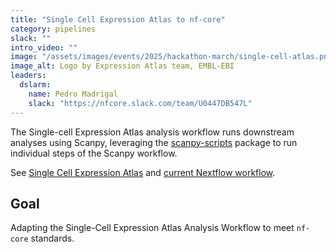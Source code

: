 ```yaml
---
title: "Single Cell Expression Atlas to nf-core"
category: pipelines
slack: ""
intro_video: ""
image: "/assets/images/events/2025/hackathon-march/single-cell-atlas.png"
image_alt: Logo by Expression Atlas team, EMBL-EBI
leaders:
  dslarm:
    name: Pedro Madrigal
    slack: "https://nfcore.slack.com/team/U0447DB547L"
---
```


The Single-cell Expression Atlas analysis workflow runs downstream analyses using Scanpy, leveraging the [scanpy-scripts](https://github.com/ebi-gene-expression-group/scanpy-scripts) package to run individual steps of the Scanpy workflow.

See [Single Cell Expression Atlas](https://www.ebi.ac.uk/gxa/sc)
and [current Nextflow workflow](https://github.com/ebi-gene-expression-group/scxa-tertiary-workflow).

## Goal

Adapting the Single-Cell Expression Atlas Analysis Workflow to meet `nf-core` standards.
